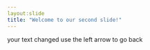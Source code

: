```yaml
---
layout:slide
title: "Welcome to our second slide!"
---
```

your text changed
use the left arrow to go back
